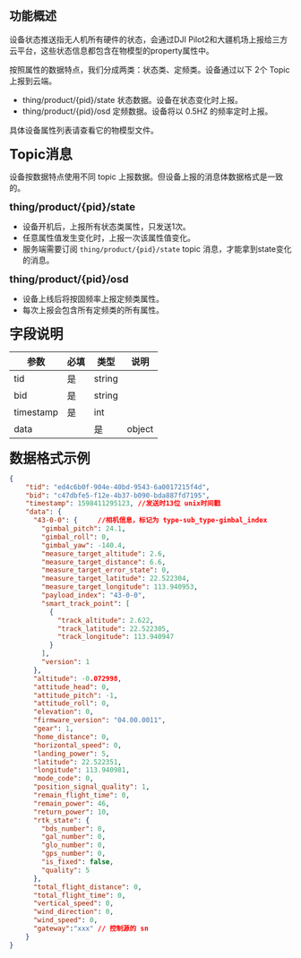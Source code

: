 
## 功能概述

设备状态推送指无人机所有硬件的状态，会通过DJI Pilot2和大疆机场上报给三方云平台，这些状态信息都包含在物模型的property属性中。

按照属性的数据特点，我们分成两类：状态类、定频类。设备通过以下 2个 Topic 上报到云端。

- thing/product/{pid}/state 状态数据。设备在状态变化时上报。
- thing/product/{pid}/osd 定频数据。设备将以 0.5HZ 的频率定时上报。

具体设备属性列表请查看它的物模型文件。

**<font size=5>Topic消息</font>**

设备按数据特点使用不同 topic 上报数据。但设备上报的消息体数据格式是一致的。

**<font size=4>thing/product/{pid}/state</font>**

- 设备开机后，上报所有状态类属性，只发送1次。
- 任意属性值发生变化时，上报一次该属性值变化。
- 服务端需要订阅 `thing/product/{pid}/state` topic 消息，才能拿到state变化的消息。

**<font size=4>thing/product/{pid}/osd</font>**

- 设备上线后将按固频率上报定频类属性。
- 每次上报会包含所有定频类的所有属性。

**<font size=5>字段说明</font>**

| 参数      | 必填 | 类型   | 说明   |
| --------- | ---- | ------ | ------ |
| tid       | 是   | string |        |
| bid       | 是   | string |        |
| timestamp | 是   | int    |        |
| data      |      | 是     | object |

**<font size=5>数据格式示例</font>**

```json
{
    "tid": "ed4c6b0f-904e-40bd-9543-6a0017215f4d",
    "bid": "c47dbfe5-f12e-4b37-b090-bda887fd7195", 
    "timestamp": 1598411295123, //发送时13位 unix时间戳
    "data": {
      "43-0-0": {     //相机信息，标记为 type-sub_type-gimbal_index
        "gimbal_pitch": 24.1,
        "gimbal_roll": 0,
        "gimbal_yaw": -140.4,
        "measure_target_altitude": 2.6,
        "measure_target_distance": 6.6,
        "measure_target_error_state": 0,
        "measure_target_latitude": 22.522304,
        "measure_target_longitude": 113.940953,
        "payload_index": "43-0-0",
        "smart_track_point": [
          {
            "track_altitude": 2.622,
            "track_latitude": 22.522305,
            "track_longitude": 113.940947
          }
        ],
        "version": 1
      },
      "altitude": -0.072998,
      "attitude_head": 0,
      "attitude_pitch": -1,
      "attitude_roll": 0,
      "elevation": 0,
      "firmware_version": "04.00.0011",
      "gear": 1,
      "home_distance": 0,
      "horizontal_speed": 0,
      "landing_power": 5,
      "latitude": 22.522351,
      "longitude": 113.940981,
      "mode_code": 0,
      "position_signal_quality": 1,
      "remain_flight_time": 0,
      "remain_power": 46,
      "return_power": 10,
      "rtk_state": {
        "bds_number": 0,
        "gal_number": 0,
        "glo_number": 0,
        "gps_number": 0,
        "is_fixed": false,
        "quality": 5
      },
      "total_flight_distance": 0,
      "total_flight_time": 0,
      "vertical_speed": 0,
      "wind_direction": 0,
      "wind_speed": 0,
      "gateway":"xxx" // 控制源的 sn
    }
}
```